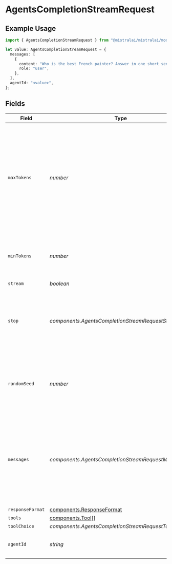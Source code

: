 # AgentsCompletionStreamRequest

## Example Usage

```typescript
import { AgentsCompletionStreamRequest } from "@mistralai/mistralai/models/components";

let value: AgentsCompletionStreamRequest = {
  messages: [
    {
      content: "Who is the best French painter? Answer in one short sentence.",
      role: "user",
    },
  ],
  agentId: "<value>",
};
```

## Fields

| Field                                                                                                                                                  | Type                                                                                                                                                   | Required                                                                                                                                               | Description                                                                                                                                            | Example                                                                                                                                                |
| ------------------------------------------------------------------------------------------------------------------------------------------------------ | ------------------------------------------------------------------------------------------------------------------------------------------------------ | ------------------------------------------------------------------------------------------------------------------------------------------------------ | ------------------------------------------------------------------------------------------------------------------------------------------------------ | ------------------------------------------------------------------------------------------------------------------------------------------------------ |
| `maxTokens`                                                                                                                                            | *number*                                                                                                                                               | :heavy_minus_sign:                                                                                                                                     | The maximum number of tokens to generate in the completion. The token count of your prompt plus `max_tokens` cannot exceed the model's context length. |                                                                                                                                                        |
| `minTokens`                                                                                                                                            | *number*                                                                                                                                               | :heavy_minus_sign:                                                                                                                                     | The minimum number of tokens to generate in the completion.                                                                                            |                                                                                                                                                        |
| `stream`                                                                                                                                               | *boolean*                                                                                                                                              | :heavy_minus_sign:                                                                                                                                     | N/A                                                                                                                                                    |                                                                                                                                                        |
| `stop`                                                                                                                                                 | *components.AgentsCompletionStreamRequestStop*                                                                                                         | :heavy_minus_sign:                                                                                                                                     | Stop generation if this token is detected. Or if one of these tokens is detected when providing an array                                               |                                                                                                                                                        |
| `randomSeed`                                                                                                                                           | *number*                                                                                                                                               | :heavy_minus_sign:                                                                                                                                     | The seed to use for random sampling. If set, different calls will generate deterministic results.                                                      |                                                                                                                                                        |
| `messages`                                                                                                                                             | *components.AgentsCompletionStreamRequestMessages*[]                                                                                                   | :heavy_check_mark:                                                                                                                                     | The prompt(s) to generate completions for, encoded as a list of dict with role and content.                                                            | [<br/>{<br/>"role": "user",<br/>"content": "Who is the best French painter? Answer in one short sentence."<br/>}<br/>]                                 |
| `responseFormat`                                                                                                                                       | [components.ResponseFormat](../../models/components/responseformat.md)                                                                                 | :heavy_minus_sign:                                                                                                                                     | N/A                                                                                                                                                    |                                                                                                                                                        |
| `tools`                                                                                                                                                | [components.Tool](../../models/components/tool.md)[]                                                                                                   | :heavy_minus_sign:                                                                                                                                     | N/A                                                                                                                                                    |                                                                                                                                                        |
| `toolChoice`                                                                                                                                           | *components.AgentsCompletionStreamRequestToolChoice*                                                                                                   | :heavy_minus_sign:                                                                                                                                     | N/A                                                                                                                                                    |                                                                                                                                                        |
| `agentId`                                                                                                                                              | *string*                                                                                                                                               | :heavy_check_mark:                                                                                                                                     | The ID of the agent to use for this completion.                                                                                                        |                                                                                                                                                        |